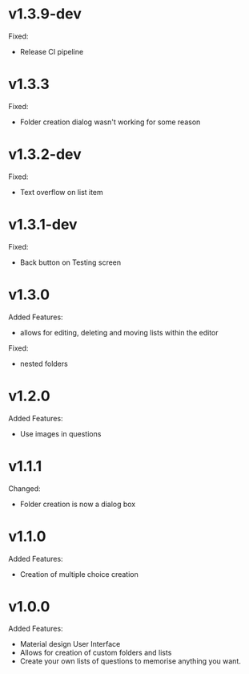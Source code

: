 # v1.3.9-dev

Fixed:

- Release CI pipeline

# v1.3.3

Fixed:

- Folder creation dialog wasn't working for some reason

# v1.3.2-dev

Fixed:

- Text overflow on list item

# v1.3.1-dev

Fixed:

- Back button on Testing screen

# v1.3.0

Added Features:

- allows for editing, deleting and moving lists within the editor

Fixed:

- nested folders

# v1.2.0

Added Features:

- Use images in questions

# v1.1.1

Changed:

- Folder creation is now a dialog box

# v1.1.0

Added Features:

- Creation of multiple choice creation

# v1.0.0

Added Features:

- Material design User Interface
- Allows for creation of custom folders and lists
- Create your own lists of questions to memorise anything you want.

